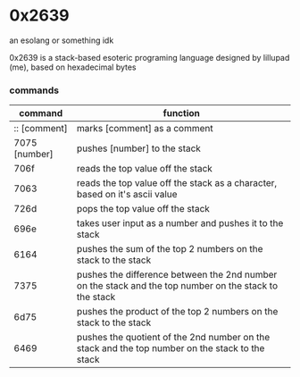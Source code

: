 # 0x2639
an esolang or something idk

0x2639 is a stack-based esoteric programing language designed by lillupad (me), based on hexadecimal bytes

### commands
| command  | function |
| ------------- | ------------- |
| :: [comment] | marks [comment] as a comment  |
| 7075 [number]  | pushes [number] to the stack  |
| 706f | reads the top value off the stack |
| 7063 | reads the top value off the stack as a character, based on it's ascii value |
| 726d | pops the top value off the stack |
| 696e | takes user input as a number and pushes it to the stack |
| 6164 | pushes the sum of the top 2 numbers on the stack to the stack |
| 7375 | pushes the difference between the 2nd number on the stack and the top number on the stack to the stack |
| 6d75 | pushes the product of the top 2 numbers on the stack to the stack |
| 6469 | pushes the quotient of the 2nd number on the stack and the top number on the stack to the stack |
